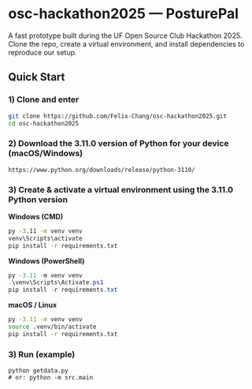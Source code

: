 # osc-hackathon2025 — PosturePal
A fast prototype built during the UF Open Source Club Hackathon 2025. Clone the repo, create a virtual environment, and install dependencies to reproduce our setup.

## Quick Start

### 1) Clone and enter
```bash
git clone https://github.com/Felix-Chang/osc-hackathon2025.git
cd osc-hackathon2025
```

### 2) Download the 3.11.0 version of Python for your device (macOS/Windows)

```
https://www.python.org/downloads/release/python-3110/
```

### 3) Create & activate a virtual environment using the 3.11.0 Python version

**Windows (CMD)**
```cmd
py -3.11 -m venv venv
venv\Scripts\activate
pip install -r requirements.txt
```

**Windows (PowerShell)**
```powershell
py -3.11 -m venv venv
.\venv\Scripts\Activate.ps1
pip install -r requirements.txt
```

**macOS / Linux**
```bash
py -3.11 -m venv venv
source .venv/bin/activate
pip install -r requirements.txt
```

### 3) Run (example)
```
python getdata.py
# or: python -m src.main
```

